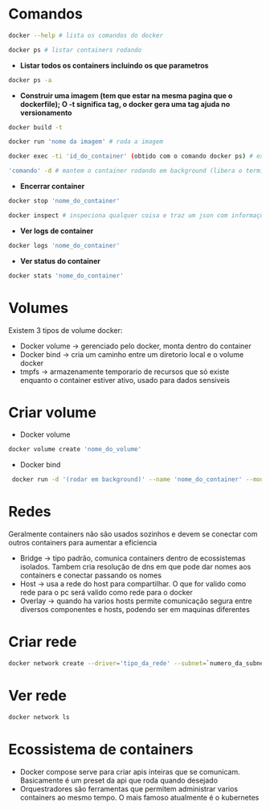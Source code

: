 # Comandos

```bash
docker --help # lista os comandos do docker
```

```bash
docker ps # listar containers rodando
```

- **Listar todos os containers incluindo os que parametros**

```bash
docker ps -a
```

- **Construir uma imagem (tem que estar na mesma pagina que o dockerfile); O -t significa tag, o docker gera uma tag ajuda no versionamento**

```bash
docker build -t
```

```bash
docker run 'nome da imagem' # roda a imagem
```

```bash
docker exec -ti 'id_do_container' (obtido com o comando docker ps) # executa o container
```

```bash
'comando' -d # mantem o container rodando em background (libera o terminal)
```

- **Encerrar container**

```bash
docker stop 'nome_do_container'
```

```bash
docker inspect # inspeciona qualquer coisa e traz um json com informações
```

- **Ver logs de container**

```bash
docker logs 'nome_do_container'
```

- **Ver status do container**

```bash
docker stats 'nome_do_container'
```

# Volumes

Existem 3 tipos de volume docker:

- Docker volume -> gerenciado pelo docker, monta dentro do container
- Docker bind -> cria um caminho entre um diretorio local e o volume docker
- tmpfs -> armazenamente temporario de recursos que só existe enquanto o container estiver ativo, usado para dados sensiveis

# Criar volume

- Docker volume

```bash
docker volume create 'nome_do_volume'
```

- Docker bind

```bash
 docker run -d '(rodar em background)' --name 'nome_do_container' --mount type=`tipo_do_volume`,source = `caminho_da_pasta_local`,target=`nome_do_workdir_no_dockerfile`
```

# Redes

Geralmente containers não são usados sozinhos e devem se conectar com outros containers para aumentar a eficiencia

- Bridge -> tipo padrão, comunica containers dentro de ecossistemas isolados. Tambem cria resolução de dns em que pode dar nomes aos containers e conectar passando os nomes
- Host -> usa a rede do host para compartilhar. O que for valido como rede para o pc será valido como rede para o docker
- Overlay -> quando ha varios hosts permite comunicação segura entre diversos componentes e hosts, podendo ser em maquinas diferentes

# Criar rede

```bash
docker network create --driver='tipo_da_rede' --subnet=`numero_da_subnet` --ip-range='range_de_ip' --gateway='numero_do_gateway' 'nome da rede'
```

# Ver rede

```bash
docker network ls
```

# Ecossistema de containers

- Docker compose serve para criar apis inteiras que se comunicam. Basicamente é um preset da api que roda quando desejado
- Orquestradores são ferramentas que permitem administrar varios containers ao mesmo tempo. O mais famoso atualmente é o kubernetes
